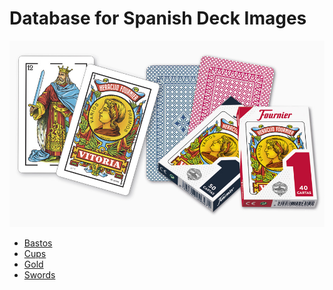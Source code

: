 # Database for Spanish Deck Images

![](SpanishDeck.jpg)

- [Bastos](assets/SpanishDeck/Bastos)
- [Cups](assets/SpanishDeck/Bastos)
- [Gold](assets/SpanishDeck/Bastos)
- [Swords](assets/SpanishDeck/Bastos)